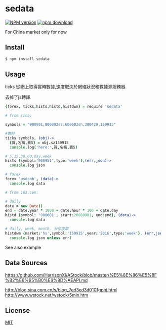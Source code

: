 sedata
=======

[![NPM version][npm-image]][npm-url]
[![npm download][download-image]][download-url]

[npm-image]: https://img.shields.io/npm/v/sedata.svg?style=flat-square
[npm-url]: https://npmjs.org/package/sedata
[download-image]: https://img.shields.io/npm/dm/sedata.svg?style=flat-square
[download-url]: https://npmjs.org/package/sedata

For China market only for now.


## Install

```bash
$ npm install sedata
```

## Usage

ticks 從網上取得實時數據,速度取決於網絡狀況和數據源服務器.

去掉了js轉譯.

```coffeescript
{forex, ticks,hists,histd,histdwm} = require 'sedata'

# from sina:

symbols = "900901,000002sz,600603sh,200429,159915"

#實時
ticks symbols, (obj)->
  {買,名稱,賣5} = obj.sz159915
  console.log('here:',買,名稱,賣5)

# 5,15,30,60,day,week
hists {symbol:'900951',type:'week'},(err,json)->
  console.log json

# forex
forex 'usdcnh', (data)->
  console.log data

# from 163.com:

# daily
date = new Date()
end = date.year * 1000 + date.hour * 100 + date.day
histd {symbol: '000001', start:20080801, end:end}, (data)->
  console.log data

# daily, week, month, 分年度取
histdwm {market:'hs',symbol:'159915',year:'2016',type:'week'}, (err,json)->
  console.log json unless err?

```

See also example

## Data Sources

https://github.com/HarrisonXi/AStock/blob/master/%E5%8E%86%E5%8F%B2%E6%95%B0%E6%8D%AEAPI.md

http://blog.sina.com.cn/s/blog_7ed3ed3d0101gphj.html
http://www.wstock.net/wstock/5min.htm

## License

[MIT](LICENSE.txt)
